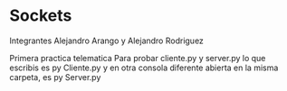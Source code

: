 # Sockets

Integrantes Alejandro Arango y Alejandro Rodriguez

Primera practica telematica 
Para probar cliente.py y server.py lo que escribis es 
py Cliente.py y en otra consola diferente  abierta en la misma carpeta, es py Server.py
